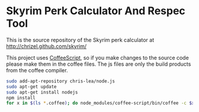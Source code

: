 Skyrim Perk Calculator And Respec Tool
======================================

This is the source repository of the Skyrim perk calculator at http://chrizel.github.com/skyrim/

This project uses [CoffeeScript](http://coffeescript.org/), so if you make changes to the source code please make them in the coffee files. The js files are only the build products from the coffee compiler.

```bash
sudo add-apt-repository chris-lea/node.js
sudo apt-get update
sudo apt-get install nodejs
npm install
for x in $(ls *.coffee); do node_modules/coffee-script/bin/coffee -c $x; done
```

